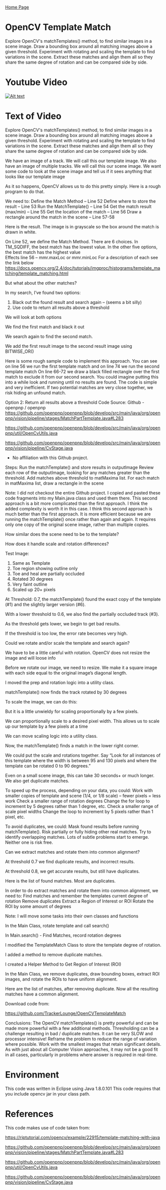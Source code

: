 [Home Page](https://github.com/TrackerLounge/Home)

# OpenCV Template Match
Explore OpenCV's matchTemplates() method, to find similar images in a scene image. Draw a bounding box around all matching images above a given threshold.
Experiment with rotating and scaling the template to find variations in the scene. Extract these matches and align them all so they share the same degree of rotation and can be compared side by side.

# Youtube Video
[![Alt text](https://github.com/TrackerLounge/OpenCVTemplateMatch/blob/master/resources/slashScreen_small.jpg)](https://www.youtube.com/watch?v=gAdhyWBD1Dc)

# Text of Video

Explore OpenCV's matchTemplates() method, to find similar images in a scene image. Draw a bounding box around all matching images above a given threshold. Experiment with rotating and scaling the template to find variations in the scene. Extract these matches and align them all so they share the same degree of rotation and can be compared side by side.

We have an image of a track. 
We will call this our template image.
We also have an image of multiple tracks.
We will call this our scene image.
We want some code to look at the scene image and tell us if it sees anything that looks like our template image

As it so happens, OpenCV allows us to do this pretty simply.
Here is a rough program to do that.

We need to:
Define the Match Method – Line 52
Define where to store the result – Line 53
Run the MatchTemplate() – Line 54
Get the match result (max/min) – Line 55
Get the location of the match – Line 56
Draw a rectangle around the match in the scene – Line 57-58

Here is the result. The image is in grayscale so the box 
around the match is drawn in white.

On Line 52, we define the Match Method. 
There are 6 choices.
In TM_SQDIFF, the best match has the lowest value.
In the other five options, the best match has the highest value  
Effects line 56 – mmr.maxLoc or mmr.minLoc
For a description of each see the link below
https://docs.opencv.org/2.4/doc/tutorials/imgproc/histograms/template_matching/template_matching.html

But what about the other matches?

In my search, I’ve found two options:
1. Black out the found result and search again – (seems a bit silly)
2. Use code to return all results above a threshold

We will look at both options

We find the first match and black it out

We search again to find 
the second match.

We add the first result image to the second result image using BITWISE_OR()

Here is some rough sample code to implement this approach.
You can see on line 56 we run the first template match and on line 74 we run the second template match
On line 66-72 we draw a black filled rectangle over the first match to exclude it from our second search.
You could imagine putting this into a while look and running until no results are found.
The code is simple and very inefficient.
If two potential matches are very close together, we risk hiding an unfound match.

Option 2: Return all results above a threshold
Code Source: Github -  openpnp / openpnp 
https://github.com/openpnp/openpnp/blob/develop/src/main/java/org/openpnp/vision/pipeline/stages/MatchPartTemplate.java#L283

https://github.com/openpnp/openpnp/blob/develop/src/main/java/org/openpnp/util/OpenCvUtils.java

https://github.com/openpnp/openpnp/blob/develop/src/main/java/org/openpnp/vision/pipeline/CvStage.java

* No affiliation with this Github project.

Steps:
Run the matchTemplate() and store results in outputImage
Review each row of the outputImage, looking for any matches greater than the threshold. Add matches above threshold to matMaxima list.
For each match in matMaxima list, draw a rectangle in the scene

Note: I did not checkout the entire Github project. I copied and pasted these code fragments into my Main.java class and used them there.
This second approach is a bit more complicated than the first approach. I think the added complexity is worth it in this case.
I think this second approach is much better than the first approach.
It is more efficient because we are running the matchTemplate() once rather than again and again.
It requires only one copy of the original scene image, rather than multiple copies.

How similar does the scene need to be to the template?

How does it handle scale and rotation differences? 

Test Image:
1. Same as Template
2. Toe region showing outline only
3. Toe and heal are partially occluded
4. Rotated 30 degrees
5. Very faint outline
6. Scaled up 20+ pixels

At Threshold: 0.7, the matchTemplate() found the exact copy of the template (#1) and the slightly larger version (#6).

With a lower threshold to 0.6, we also find the partially occluded track (#3).

As the threshold gets lower, we begin to get bad results.

If the threshold is too low, the error rate becomes very high.

Could we rotate and/or scale the template and search again?

We have to be a little careful with rotation.
OpenCV does not resize the image and will loose info

Before we rotate our image, we need to resize.
We make it a square image with each side equal to the original image’s diagonal length.

I moved the prep and rotation logic into a utility class.

matchTemplate() now finds the track rotated by 30 degrees

To scale the image, we can do this:

But it is a little unwieldy for scaling proportionally by a few pixels.

We can proportionally scale to a desired pixel width.
This allows us to scale up our template by a few pixels at a time

We can move scaling logic into a utility class.

Now, the matchTemplate() finds a match in the lower right corner.

We could put the scale and rotations together.
Say “Look for all instances of this template where the width is between 95 and 130 pixels and where the template can be rotated 0 to 90 degrees.”

Even on a small scene image, this can take 30 seconds+ or much longer. We also get duplicate matches. 

To speed up the process, depending on your data, you could:
Work with smaller copies of template and scene (1/4, or 1/8 scale) – fewer pixels = less work
Check a smaller range of rotation degrees
Change the for loop to increment by 5 degrees rather than 1 degree, etc.
Check a smaller range of scale pixel widths
Change the loop to increment by 5 pixels rather than 1 pixel, etc.

To avoid duplicates, we could:
Mask found results before running matchTemplate().
Risk partially or fully hiding other real matches.
Try to identify overlapping matches.
Lots of subtle problems start to emerge.
Neither one is risk free.

Can we extract matches and rotate them into common alignment?

At threshold 0.7 we find duplicate results, and incorrect results.

At threshold 0.8, we get accurate results, but still have duplicates.

Here is the list of found matches. Most are duplicates.

In order to do extract matches and rotate them into common alignment, we need to:
Find matches and remember the templates current degree of rotation
Remove duplicates
Extract a Region of Interest or ROI
Rotate the ROI by some amount of degrees

Note: I will move some tasks into their own classes and functions

In the Main Class, rotate template and call search()

In Main.search() - Find Matches, record rotation degrees

I modified the TemplateMatch Class to store the template degree of rotation.

I added a method to remove duplicate matches.

I created a Helper Method to Get Region of Interest (ROI)

In the Main Class, we remove duplicates, draw bounding boxes, extract ROI images, and rotate the ROIs to have uniform alignment.

Here are the list of matches, after removing duplicate.
Now all the resulting matches have a common alignment.

Download code from:

https://github.com/TrackerLounge/OpenCVTemplateMatch

Conclusions:
The OpenCV matchTemplates() is pretty powerful and can be made more powerful with a few additional methods.
Thresholding can be a challenge resulting in bad / duplicate matches.
It can be very SLOW and processor intensive!
Reframe the problem to reduce the range of variation where possible.
Work with the smallest images that retain significant details.
As with just about all Computer Vision approaches, it may not be a good fit in all cases, particularly in problems where answer is required in real-time.

# Environment
This code was written in Eclipse using Java 1.8.0.101
This code requires that you include opencv jar in your class path.

# References

This code makes use of code taken from:

https://riptutorial.com/opencv/example/22915/template-matching-with-java

https://github.com/openpnp/openpnp/blob/develop/src/main/java/org/openpnp/vision/pipeline/stages/MatchPartTemplate.java#L283

https://github.com/openpnp/openpnp/blob/develop/src/main/java/org/openpnp/util/OpenCvUtils.java

https://github.com/openpnp/openpnp/blob/develop/src/main/java/org/openpnp/vision/pipeline/CvStage.java

